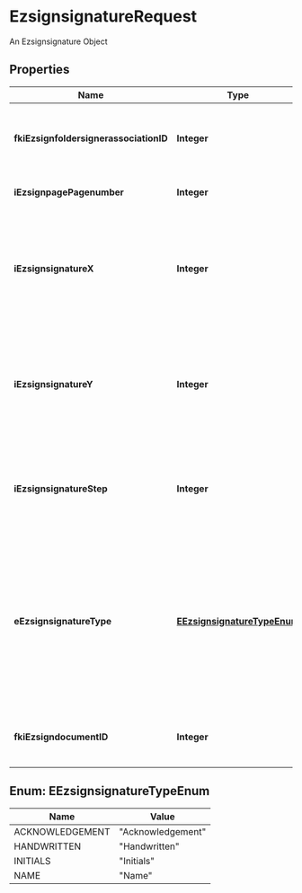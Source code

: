 

# EzsignsignatureRequest

An Ezsignsignature Object
## Properties

Name | Type | Description | Notes
------------ | ------------- | ------------- | -------------
**fkiEzsignfoldersignerassociationID** | **Integer** | A reference to a valid Ezsignfoldersignerassociation.  That value is returned after a successful Ezsignfoldersignerassociation Creation.  | 
**iEzsignpagePagenumber** | **Integer** | The page number in the document where to apply the signature | 
**iEzsignsignatureX** | **Integer** | The X coordinate (Horizontal) where to put the signature block on the page.  Coordinate is calculated at 100dpi (dot per inch). So for example, if you want to put the signature block 2 inches from the left border of the page, you would use \&quot;200\&quot; for the X coordinate. | 
**iEzsignsignatureY** | **Integer** | The Y coordinate (Vertical) where to put the signature block on the page.  Coordinate is calculated at 100dpi (dot per inch). So for example, if you want to put the signature block 3 inches from the top border of the page, you would use \&quot;300\&quot; for the Y coordinate. | 
**iEzsignsignatureStep** | **Integer** | The step when the Ezsignsigner will be invited to sign.  For example, if you say iEzsignsignatureStep&#x3D;2, that block of signature will be available for signature only after ALL the signatures in step 1 are completed. | 
**eEzsignsignatureType** | [**EEzsignsignatureTypeEnum**](#EEzsignsignatureTypeEnum) | The type of signature required.  1. **Acknowledgement** is for an acknowledgment of receipt. 2. **Handwritten** is for a handwritten kind of signature where users needs to \&quot;draw\&quot; their signature on screen. 3. **Initials** is a simple \&quot;click to add initials\&quot; block. 4. **Name** is a simple \&quot;Click to sign\&quot; block. This is the most common block of signature. | 
**fkiEzsigndocumentID** | **Integer** | A reference to a valid Ezsigndocument.  That value is returned after a successful Ezsigndocumentation Creation. | 



## Enum: EEzsignsignatureTypeEnum

Name | Value
---- | -----
ACKNOWLEDGEMENT | &quot;Acknowledgement&quot;
HANDWRITTEN | &quot;Handwritten&quot;
INITIALS | &quot;Initials&quot;
NAME | &quot;Name&quot;



